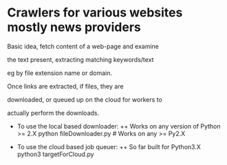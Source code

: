 Crawlers for various websites mostly news providers
====================================================

Basic idea, fetch content of a web-page and examine

the text present, extracting matching keywords/text

eg by file extension name or domain.

Once links are extracted, if files, they are

downloaded, or queued up on the cloud for workers to

actually perform the downloads.

+ To use the local based downloader:
    ++ Works on any version of Python >= 2.X
    python fileDownloader.py # Works on any >= Py2.X

+ To use the cloud based job queuer:
    ++ So far built for Python3.X
    python3 targetForCloud.py
